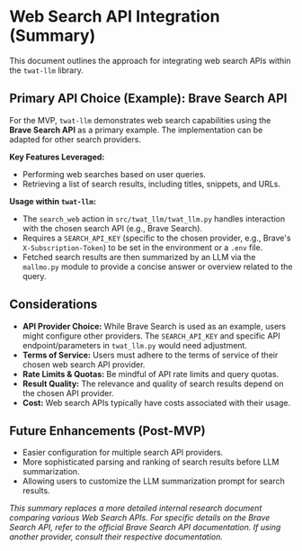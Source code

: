 # Web Search API Integration (Summary)

This document outlines the approach for integrating web search APIs within the `twat-llm` library.

## Primary API Choice (Example): Brave Search API

For the MVP, `twat-llm` demonstrates web search capabilities using the **Brave Search API** as a primary example. The implementation can be adapted for other search providers.

**Key Features Leveraged:**
*   Performing web searches based on user queries.
*   Retrieving a list of search results, including titles, snippets, and URLs.

**Usage within `twat-llm`:**
*   The `search_web` action in `src/twat_llm/twat_llm.py` handles interaction with the chosen search API (e.g., Brave Search).
*   Requires a `SEARCH_API_KEY` (specific to the chosen provider, e.g., Brave's `X-Subscription-Token`) to be set in the environment or a `.env` file.
*   Fetched search results are then summarized by an LLM via the `mallmo.py` module to provide a concise answer or overview related to the query.

## Considerations
*   **API Provider Choice:** While Brave Search is used as an example, users might configure other providers. The `SEARCH_API_KEY` and specific API endpoint/parameters in `twat_llm.py` would need adjustment.
*   **Terms of Service:** Users must adhere to the terms of service of their chosen web search API provider.
*   **Rate Limits & Quotas:** Be mindful of API rate limits and query quotas.
*   **Result Quality:** The relevance and quality of search results depend on the chosen API provider.
*   **Cost:** Web search APIs typically have costs associated with their usage.

## Future Enhancements (Post-MVP)
*   Easier configuration for multiple search API providers.
*   More sophisticated parsing and ranking of search results before LLM summarization.
*   Allowing users to customize the LLM summarization prompt for search results.

*This summary replaces a more detailed internal research document comparing various Web Search APIs. For specific details on the Brave Search API, refer to the official Brave Search API documentation. If using another provider, consult their respective documentation.*
